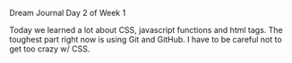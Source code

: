 Dream Journal Day 2 of Week 1

Today we learned a lot about CSS, javascript functions and html tags. The toughest part right now is using Git and GitHub. I have to be careful not to get too crazy w/ CSS. 
